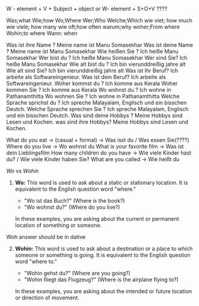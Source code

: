 W - element + V + Subject + object
or
W- element + S+O+V ????
 
Was;what
Wie;how
Wo;Where
Wer;Who
Welche;Which
wie viet; how much
wie viele; how many
wie oft;how often
warum;why
woher;From where
Wohin;to where
Wann: when


Was ist ihre Name ? Meine name ist Manu Somasekhar 
Was ist deine Name ? Meine name ist Manu Somasekhar 
Wie heißen Sie ? Ich heiße Manu Somasekhar
Wer bist du ? Ich heiße Manu Somasekhar
Wer sind Sie? Ich heiße Manu Somasekhar
Wie alt bist du ? Ich bin vier­und­dreißig jahre alt
Wie alt sind Sie? Ich bin vier­und­dreißig jahre alt
Was ist Ihr Beruf? Ich arbeite als Softwareingenieur.
Was ist dein Beruf? Ich arbeite als Softwareingenieur.
Woher kommst du ? Ich komme aus Kerala
Woher kommen Sie ? Ich komme aus Kerala
Wo wohnst du ? Ich wohne in Pathanamthitta
Wo wohnen Sie ? Ich wohne in Pathanamthitta
Welche Sprache sprichst du ? Ich spreche Malayalam, Englisch und ein bisschen Deutch.
Welche Sprache sprechen Sie ? Ich spreche Malayalam, Englisch und ein bisschen Deutch.
Was sind deine Hobbys ? Meine Hobbys sind Lesen und Kochen.
was sind ihre Hobbys? Meine Hobbys sind Lesen und Kochen.




What do you eat -> (casual + formal) -> Was isst du / Was essen Sie(????)
Where do you live -> Wo wohnst du
What is your favorite film -> Was ist dein Lieblingsfilm
How many children do you have -> Wie viele Kinder hast du? / Wie viele Kinder haben Sie?
What are you called -> Wie heißt du


*Wo vs Wohin*

1. **Wo:** This word is used to ask about a static or stationary location. It is equivalent to the English question word "where."
    
    - "Wo ist das Buch?" (Where is the book?)
    - "Wo wohnst du?" (Where do you live?)
    
    In these examples, you are asking about the current or permanent location of something or someone.

Woh answer should be in dative
    
2. **Wohin:** This word is used to ask about a destination or a place to which someone or something is going. It is equivalent to the English question word "where to."
    
    - "Wohin gehst du?" (Where are you going?)
    - "Wohin fliegt das Flugzeug?" (Where is the airplane flying to?)
    
    In these examples, you are asking about the intended or future location or direction of movement.